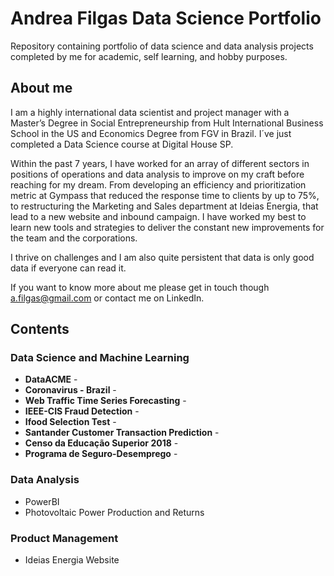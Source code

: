 # Andrea Filgas Data Science Portfolio

Repository containing portfolio of data science and data analysis projects completed by me for academic, self learning, and hobby purposes. 

## About me

I am a highly international data scientist and project manager with a Master’s Degree in Social Entrepreneurship from Hult International Business School in the US and Economics Degree from FGV in Brazil. I´ve just completed a Data Science course at Digital House SP.

Within the past 7 years, I have worked for an array of different sectors in positions of operations and data analysis to improve on my craft before reaching for my dream. From developing an efficiency and prioritization metric at Gympass that reduced the response time to clients by up to 75%, to restructuring the Marketing and Sales department at Ideias Energia, that lead to a new website and inbound campaign. I have worked my best to learn new tools and strategies to deliver the constant new improvements for the team and the corporations.

I thrive on challenges and I am also quite persistent that data is only good data if everyone can read it.

If you want to know more about me please get in touch though a.filgas@gmail.com or contact me on LinkedIn.

## Contents

### Data Science and Machine Learning

 - **DataACME** - 
 - **Coronavirus - Brazil** - 
 - **Web Traffic Time Series Forecasting** - 
 - **IEEE-CIS Fraud Detection** - 
 - **Ifood Selection Test** - 
 - **Santander Customer Transaction Prediction** - 
 - **Censo da Educação Superior 2018** - 
 - **Programa de Seguro-Desemprego** - 
 
### Data Analysis

 - PowerBI
  - Photovoltaic Power Production and Returns

### Product Management
 - Ideias Energia Website
